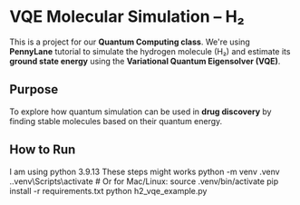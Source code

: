 # VQE Molecular Simulation – H₂

This is a project for our **Quantum Computing class**. We're using **PennyLane** tutorial to simulate the hydrogen molecule (H₂) and estimate its **ground state energy** using the **Variational Quantum Eigensolver (VQE)**.

## Purpose

To explore how quantum simulation can be used in **drug discovery** by finding stable molecules based on their quantum energy.

##  How to Run

I am using python 3.9.13
These steps might works
python -m venv .venv    
.\.venv\Scripts\activate # Or for Mac/Linux: source .venv/bin/activate
pip install -r requirements.txt
python h2_vqe_example.py
